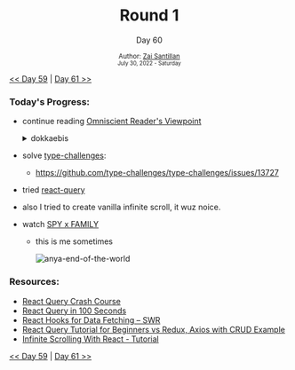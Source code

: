 <div align="center">
  <h1>Round 1</h1>
  <p>Day 60</p>
  <sub>
    Author: <a href="https://github.com/plskz" target="_blank">Zai Santillan</a>
    <br>
    <small>July 30, 2022 - Saturday</small>
  </sub>
</div>

[<< Day 59](day059.md) | [Day 61 >>](day061.md)

### Today's Progress:

- continue reading [Omniscient Reader's Viewpoint](https://anilist.co/manga/119257/Omniscient-Reader/)
  <details>
  <summary>dokkaebis</summary>

  ![dokkaebi](https://cdn.discordapp.com/attachments/1002604499589926933/1002609518104027236/unknown.png)
  ![dokkaebi](https://cdn.discordapp.com/attachments/1002604499589926933/1002610540817940641/unknown.png)
  ![dokkaebi](https://cdn.discordapp.com/attachments/1002604499589926933/1002609909139001474/unknown.png)
  ![dokkaebi](https://cdn.discordapp.com/attachments/1002604499589926933/1002612344028938300/unknown.png)

  </details>

- solve [type-challenges](https://github.com/type-challenges/type-challenges):
  - https://github.com/type-challenges/type-challenges/issues/13727
- tried [react-query](https://github.com/tanstack/query)
- also I tried to create vanilla infinite scroll, it wuz noice.
- watch [SPY x FAMILY](https://www.netflix.com/title/81511410)

  - this is me sometimes

    ![anya-end-of-the-world](https://user-images.githubusercontent.com/57343545/183225911-ef40edc6-8c9f-4511-b409-cdd69869322d.gif)

### Resources:

- [React Query Crash Course](https://youtu.be/NQULKpW6hK4)
- [React Query in 100 Seconds](https://youtu.be/novnyCaa7To)
- [React Hooks for Data Fetching – SWR](https://swr.vercel.app/)
- [React Query Tutorial for Beginners vs Redux, Axios with CRUD Example](https://youtu.be/lLWfZL-Y8lM)
- [Infinite Scrolling With React - Tutorial](https://www.youtube.com/watch?v=NZKUirTtxcg)

[<< Day 59](day059.md) | [Day 61 >>](day061.md)
